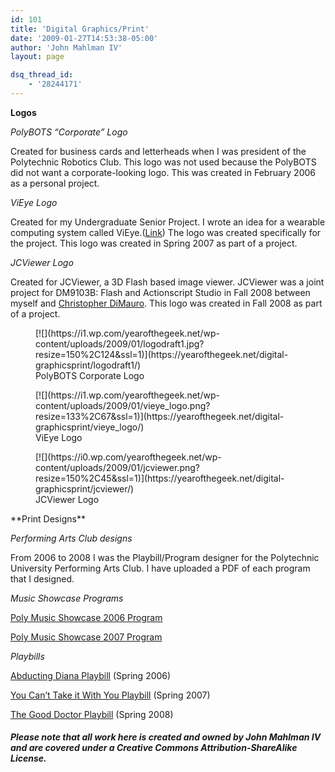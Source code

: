 ```yaml
---
id: 101
title: 'Digital Graphics/Print'
date: '2009-01-27T14:53:38-05:00'
author: 'John Mahlman IV'
layout: page

dsq_thread_id:
    - '28244171'
---
```


**Logos**

*PolyBOTS “Corporate” Logo*

Created for business cards and letterheads when I was president of the Polytechnic Robotics Club. This logo was not used because the PolyBOTS did not want a corporate-looking logo. This was created in February 2006 as a personal project.

*ViEye Logo*

Created for my Undergraduate Senior Project. I wrote an idea for a wearable computing system called ViEye.([Link](http://polybots.poly.edu/~john/mwiki)) The logo was created specifically for the project. This logo was created in Spring 2007 as part of a project.

*JCViewer Logo*

Created for JCViewer, a 3D Flash based image viewer.<span class="__mozilla-findbar-search" style="padding: 0pt; background-color: yellow; color: black; display: inline; font-size: inherit;"></span> JCViewer was a joint project for DM9103B: Flash and Actionscript Studio in Fall 2008 between myself and [Christopher DiMauro](http://widgetsworkshop.com/). This logo was created in Fall 2008 as part of a project.

<div class="gallery galleryid-101 gallery-columns-3 gallery-size-thumbnail" id="gallery-2"><figure class="gallery-item"><div class="gallery-icon landscape"> [![](https://i1.wp.com/yearofthegeek.net/wp-content/uploads/2009/01/logodraft1.jpg?resize=150%2C124&ssl=1)](https://yearofthegeek.net/digital-graphicsprint/logodraft1/) </div> <figcaption class="wp-caption-text gallery-caption" id="gallery-2-121"> PolyBOTS Corporate Logo </figcaption></figure><figure class="gallery-item"><div class="gallery-icon landscape"> [![](https://i1.wp.com/yearofthegeek.net/wp-content/uploads/2009/01/vieye_logo.png?resize=133%2C67&ssl=1)](https://yearofthegeek.net/digital-graphicsprint/vieye_logo/) </div> <figcaption class="wp-caption-text gallery-caption" id="gallery-2-126"> ViEye Logo </figcaption></figure><figure class="gallery-item"><div class="gallery-icon landscape"> [![](https://i0.wp.com/yearofthegeek.net/wp-content/uploads/2009/01/jcviewer.png?resize=150%2C45&ssl=1)](https://yearofthegeek.net/digital-graphicsprint/jcviewer/) </div> <figcaption class="wp-caption-text gallery-caption" id="gallery-2-141"> JCViewer Logo </figcaption></figure></div>**Print Designs**

*Performing Arts Club designs*

From 2006 to 2008 I was the Playbill/Program designer for the Polytechnic University Performing Arts Club. I have uploaded a PDF of each program that I designed.

*Music Showcase Programs*

[Poly Music Showcase 2006 Program  ](http://yearofthegeek.net//wp-content/uploads/2009/01/music-showcase-2006.pdf)

[Poly Music Showcase 2007 Program](http://yearofthegeek.net//wp-content/uploads/2009/01/music-showcase-2007.pdf)

*Playbills*

[Abducting Diana Playbill](http://yearofthegeek.net//wp-content/uploads/2009/01/dianaplaybill1.pdf) (Spring 2006)

[You Can’t Take it With You Playbill](http://yearofthegeek.net//wp-content/uploads/2009/01/youcantplaybill_finaledit.pdf) (Spring 2007)

[The Good Doctor Playbill](http://yearofthegeek.net//wp-content/uploads/2009/01/thegooddoctor_playbill_finaledited.pdf) (Spring 2008)

###### **Please note that all work here is created and owned by John Mahlman IV and are covered under a Creative Commons Attribution-ShareAlike License.**